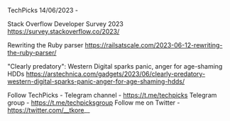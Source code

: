 TechPicks 14/06/2023 -

Stack Overflow Developer Survey 2023
https://survey.stackoverflow.co/2023/

Rewriting the Ruby parser
https://railsatscale.com/2023-06-12-rewriting-the-ruby-parser/

"Clearly predatory": Western Digital sparks panic, anger for age-shaming HDDs
https://arstechnica.com/gadgets/2023/06/clearly-predatory-western-digital-sparks-panic-anger-for-age-shaming-hdds/

Follow TechPicks -
Telegram channel - https://t.me/techpicks
Telegram group - https://t.me/techpicksgroup
Follow me on Twitter - https://twitter.com/__tkore__